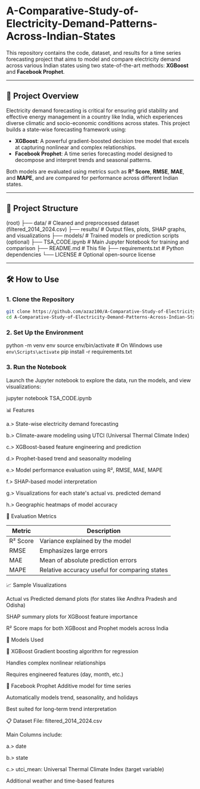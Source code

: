 # A-Comparative-Study-of-Electricity-Demand-Patterns-Across-Indian-States

This repository contains the code, dataset, and results for a time series forecasting project that aims to model and compare electricity demand across various Indian states using two state-of-the-art methods: **XGBoost** and **Facebook Prophet**.

---

## 📌 Project Overview

Electricity demand forecasting is critical for ensuring grid stability and effective energy management in a country like India, which experiences diverse climatic and socio-economic conditions across states. This project builds a state-wise forecasting framework using:
- **XGBoost**: A powerful gradient-boosted decision tree model that excels at capturing nonlinear and complex relationships.
- **Facebook Prophet**: A time series forecasting model designed to decompose and interpret trends and seasonal patterns.

Both models are evaluated using metrics such as **R² Score**, **RMSE**, **MAE**, and **MAPE**, and are compared for performance across different Indian states.

---

## 📂 Project Structure

(root)
├── data/ # Cleaned and preprocessed dataset (filtered_2014_2024.csv)
├── results/ # Output files, plots, SHAP graphs, and visualizations
├── models/ # Trained models or prediction scripts (optional)
├── TSA_CODE.ipynb # Main Jupyter Notebook for training and comparison
├── README.md # This file
├── requirements.txt # Python dependencies
└── LICENSE # Optional open-source license


---

## 🛠️ How to Use

### 1. Clone the Repository

```bash
git clone https://github.com/azaz100/A-Comparative-Study-of-Electricity-Demand-Patterns-Across-Indian-States.git
cd A-Comparative-Study-of-Electricity-Demand-Patterns-Across-Indian-States
```

### 2. Set Up the Environment

python -m venv env
source env/bin/activate  # On Windows use `env\Scripts\activate`
pip install -r requirements.txt

### 3. Run the Notebook

Launch the Jupyter notebook to explore the data, run the models, and view visualizations:

jupyter notebook TSA_CODE.ipynb


📊 Features

a.> State-wise electricity demand forecasting

b.> Climate-aware modeling using UTCI (Universal Thermal Climate Index)

c.> XGBoost-based feature engineering and prediction

d.> Prophet-based trend and seasonality modeling

e.> Model performance evaluation using R², RMSE, MAE, MAPE

f.> SHAP-based model interpretation

g.> Visualizations for each state's actual vs. predicted demand

h.> Geographic heatmaps of model accuracy


🧪 Evaluation Metrics

| Metric   | Description                                   |
| -------- | --------------------------------------------- |
| R² Score | Variance explained by the model               |
| RMSE     | Emphasizes large errors                       |
| MAE      | Mean of absolute prediction errors            |
| MAPE     | Relative accuracy useful for comparing states |


📈 Sample Visualizations

Actual vs Predicted demand plots (for states like Andhra Pradesh and Odisha)

SHAP summary plots for XGBoost feature importance

R² Score maps for both XGBoost and Prophet models across India


🧠 Models Used

🔸 XGBoost
Gradient boosting algorithm for regression

Handles complex nonlinear relationships

Requires engineered features (day, month, etc.)


🔸 Facebook Prophet
Additive model for time series

Automatically models trend, seasonality, and holidays

Best suited for long-term trend interpretation


📋 Dataset
File: filtered_2014_2024.csv

Main Columns include:

a.> date

b.> state

c.> utci_mean: Universal Thermal Climate Index (target variable)

Additional weather and time-based features



